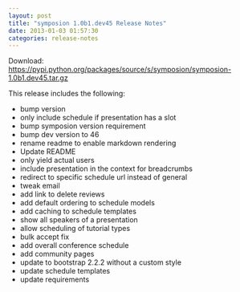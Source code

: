 ```yaml
---
layout: post
title: "symposion 1.0b1.dev45 Release Notes"
date: 2013-01-03 01:57:30
categories: release-notes
---
```


Download: <https://pypi.python.org/packages/source/s/symposion/symposion-1.0b1.dev45.tar.gz>

This release includes the following:

* bump version
* only include schedule if presentation has a slot
* bump symposion version requirement
* bump dev version to 46
* rename readme to enable markdown rendering
* Update README
* only yield actual users
* include presentation in the context for breadcrumbs
* redirect to specific schedule url instead of general
* tweak email
* add link to delete reviews
* add default ordering to schedule models
* add caching to schedule templates
* show all speakers of a presentation
* allow scheduling of tutorial types
* bulk accept fix
* add overall conference schedule
* add community pages
* update to bootstrap 2.2.2 without a custom style
* update schedule templates
* update requirements
